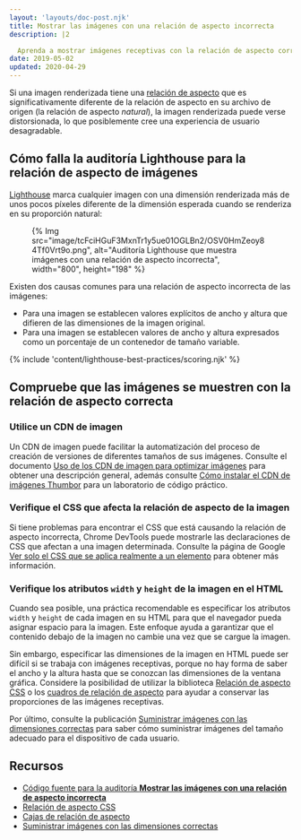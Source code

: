 ```yaml
---
layout: 'layouts/doc-post.njk'
title: Mostrar las imágenes con una relación de aspecto incorrecta
description: |2

  Aprenda a mostrar imágenes receptivas con la relación de aspecto correcta.
date: 2019-05-02
updated: 2020-04-29
---
```


Si una imagen renderizada tiene una [relación de aspecto](https://en.wikipedia.org/wiki/Aspect_ratio_(image)) que es significativamente diferente de la relación de aspecto en su archivo de origen (la relación de aspecto *natural*), la imagen renderizada puede verse distorsionada, lo que posiblemente cree una experiencia de usuario desagradable.

## Cómo falla la auditoría Lighthouse para la relación de aspecto de imágenes

[Lighthouse](https://developers.google.com/web/tools/lighthouse/) marca cualquier imagen con una dimensión renderizada más de unos pocos píxeles diferente de la dimensión esperada cuando se renderiza en su proporción natural:

<figure>{% Img src="image/tcFciHGuF3MxnTr1y5ue01OGLBn2/OSV0HmZeoy84Tf0Vrt9o.png", alt="Auditoría Lighthouse que muestra imágenes con una relación de aspecto incorrecta", width="800", height="198" %}</figure>

Existen dos causas comunes para una relación de aspecto incorrecta de las imágenes:

- Para una imagen se establecen valores explícitos de ancho y altura que difieren de las dimensiones de la imagen original.
- Para una imagen se establecen valores de ancho y altura expresados como un porcentaje de un contenedor de tamaño variable.

{% include 'content/lighthouse-best-practices/scoring.njk' %}

## Compruebe que las imágenes se muestren con la relación de aspecto correcta

### Utilice un CDN de imagen

Un CDN de imagen puede facilitar la automatización del proceso de creación de versiones de diferentes tamaños de sus imágenes. Consulte el documento [Uso de los CDN de imagen para optimizar imágenes](https://web.dev/image-cdns/) para obtener una descripción general, además consulte [Cómo instalar el CDN de imágenes Thumbor](https://web.dev/install-thumbor/) para un laboratorio de código práctico.

### Verifique el CSS que afecta la relación de aspecto de la imagen

Si tiene problemas para encontrar el CSS que está causando la relación de aspecto incorrecta, Chrome DevTools puede mostrarle las declaraciones de CSS que afectan a una imagen determinada. Consulte la página de Google [Ver solo el CSS  que se aplica realmente a un elemento](https://developers.google.com/web/tools/chrome-devtools/css/reference#computed) para obtener más información.

### Verifique los atributos `width` y `height` de la imagen en el HTML

Cuando sea posible, una práctica recomendable es especificar los atributos `width` y `height` de cada imagen en su HTML para que el navegador pueda asignar espacio para la imagen. Este enfoque ayuda a garantizar que el contenido debajo de la imagen no cambie una vez que se cargue la imagen.

Sin embargo, especificar las dimensiones de la imagen en HTML puede ser difícil si se trabaja con imágenes receptivas, porque no hay forma de saber el ancho y la altura hasta que se conozcan las dimensiones de la ventana gráfica. Considere la posibilidad de utilizar la biblioteca [Relación de aspecto CSS](https://www.npmjs.com/package/css-aspect-ratio) o los [cuadros de relación de aspecto](https://css-tricks.com/aspect-ratio-boxes/) para ayudar a conservar las proporciones de las imágenes receptivas.

Por último, consulte la publicación [Suministrar imágenes con las dimensiones correctas](https://web.dev/serve-images-with-correct-dimensions/) para saber cómo suministrar imágenes del tamaño adecuado para el dispositivo de cada usuario.

## Recursos

- [Código fuente para la auditoría **Mostrar las imágenes con una relación de aspecto incorrecta**](https://github.com/GoogleChrome/lighthouse/blob/master/lighthouse-core/audits/image-aspect-ratio.js)
- [Relación de aspecto CSS](https://www.npmjs.com/package/css-aspect-ratio)
- [Cajas de relación de aspecto](https://css-tricks.com/aspect-ratio-boxes/)
- [Suministrar imágenes con las dimensiones correctas](https://web.dev/serve-images-with-correct-dimensions/)
